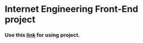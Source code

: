 <h1>
  Internet Engineering Front-End project
</h1>
<h3>
  Use this <a href="sahandnoey.github.io/ie-front-end-midterm">link</a> for using project.
</h3>
